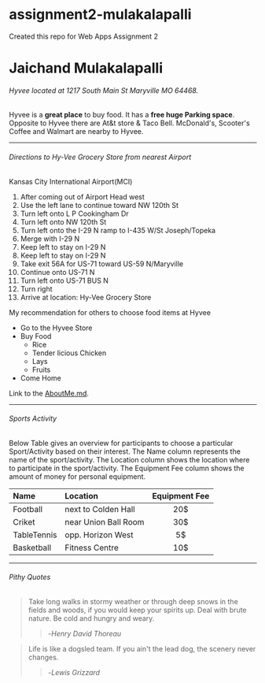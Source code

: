 # assignment2-mulakalapalli
Created this repo for Web Apps Assignment 2

# Jaichand Mulakalapalli
###### Hyvee located at 1217 South Main St Maryville MO 64468.
Hyvee is a **great place** to buy food. It has a **free huge Parking space**. Opposite to Hyvee there are At&t store & Taco Bell. McDonald's, Scooter's Coffee and Walmart are nearby to Hyvee.

---

###### Directions to Hy-Vee Grocery Store from nearest Airport
Kansas City International Airport(MCI)

1. After coming out of Airport Head west
2. Use the left lane to continue toward NW 120th St
3. Turn left onto L P Cookingham Dr
4. Turn left onto NW 120th St
5. Turn left onto the I-29 N ramp to I-435 W/St Joseph/Topeka
6. Merge with I-29 N
7. Keep left to stay on I-29 N
8. Keep left to stay on I-29 N
9. Take exit 56A for US-71 toward US-59 N/Maryville
10. Continue onto US-71 N
11. Turn left onto US-71 BUS N
12. Turn right
13. Arrive at location: Hy-Vee Grocery Store

My recommendation for others to choose food items at Hyvee

* Go to the Hyvee Store
* Buy Food
     * Rice
     * Tender licious Chicken
     * Lays
     * Fruits
* Come Home

Link to the [AboutMe.md](https://github.com/mjaichand/assignment2-mulakalapalli/blob/main/AboutMe.md).

---

###### Sports Activity
Below Table gives an overview for participants to choose a particular Sport/Activity based on their interest. The Name column represents the name of the sport/activity. The Location column shows the location where to participate in the sport/activity. The Equipment Fee column shows the amount of money for personal equipment.

| Name | Location | Equipment Fee |
| :--- | :--- | :---: |
| Football | next to Colden Hall | 20$ |
| Criket | near Union Ball Room | 30$ |
| TableTennis | opp. Horizon West | 5$ |
| Basketball | Fitness Centre | 10$ |

---

###### Pithy Quotes

> Take long walks in stormy weather or through deep snows in the fields and woods, if you would keep your spirits up. Deal with brute nature. Be cold and hungry and weary.
>> -*Henry David Thoreau*

> Life is like a dogsled team. If you ain't the lead dog, the scenery never changes.
>> -*Lewis Grizzard*
